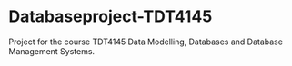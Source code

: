 # Databaseproject-TDT4145
Project for the course TDT4145 Data Modelling, Databases and Database Management Systems.
